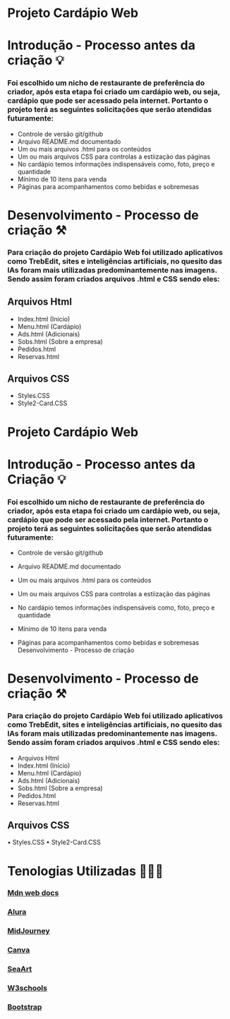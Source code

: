 # Projeto Cardápio Web 

# Introdução - Processo antes da criação 💡

 ### Foi escolhido um nicho de restaurante de preferência do criador, após esta etapa foi criado um cardápio web, ou seja, cardápio que pode ser acessado pela internet. Portanto o projeto terá as seguintes solicitações que serão  atendidas futuramente:

 - Controle de versão git/github
 - Arquivo README.md documentado
 - Um ou mais arquivos .html para os conteúdos
 - Um ou mais arquivos CSS para controlas a estiização das páginas
 - No cardápio temos informações indispensáveis como, foto, preço e quantidade
 - Mínimo de 10 itens para venda
 - Páginas para acompanhamentos como bebidas e sobremesas

# Desenvolvimento - Processo de criação ⚒️

 ### Para criação  do projeto Cardápio Web foi utilizado aplicativos como TrebEdit, sites e inteligências artificiais, no quesito das IAs foram  mais utilizadas predominantemente nas imagens. Sendo assim foram criados arquivos .html e CSS sendo eles: 

 ## Arquivos Html
 - Index.html (Início)
 - Menu.html (Cardápio)
 - Ads.html (Adicionais)
 - Sobs.html (Sobre a empresa)
 - Pedidos.html
 - Reservas.html
 
 ## Arquivos CSS

 - Styles.CSS
 - Style2-Card.CSS

# Projeto Cardápio Web
# Introdução - Processo antes da Criação 💡

### Foi escolhido um nicho de restaurante de preferência do criador, após esta etapa foi criado um cardápio web, ou seja, cardápio que pode ser acessado pela internet. Portanto o projeto terá as seguintes solicitações que serão atendidas futuramente:

- Controle de versão git/github

- Arquivo README.md documentado

- Um ou mais arquivos .html para os conteúdos

- Um ou mais arquivos CSS para controlas a estiização das páginas

- No cardápio temos informações indispensáveis como, foto, preço e quantidade

- Mínimo de 10 itens para venda

- Páginas para acompanhamentos como bebidas e sobremesas
Desenvolvimento - Processo de criação ️️

# Desenvolvimento - Processo de criação ⚒️
### Para criação do projeto Cardápio Web foi utilizado aplicativos como TrebEdit, sites e inteligências artificiais, no quesito das IAs foram mais utilizadas predominantemente nas imagens. Sendo assim foram criados arquivos .html e CSS sendo eles:

- Arquivos Html
- Index.html (Início)
- Menu.html (Cardápio) 
- Ads.html (Adicionais)
- Sobs.html (Sobre a empresa) 
- Pedidos.html 
- Reservas.html

## Arquivos CSS

• Styles.CSS
• Style2-Card.CSS

# Tenologias Utilizadas 👨🏽‍💻

### [Mdn web docs](https://developer.mozilla.org/pt-BR/)

### [Alura](https://www.alura.com.br/)

### [MidJourney](https://www.midjourney.com/)

### [Canva](https://www.canva.com/pt_br/)

### [SeaArt](https://www.seaart.ai/home?https%3A%2F%2Fwww.seaart.ai%2Fhome%3Fad=BRGGC1SEARCH&gad_source=1&gclid=CjwKCAiAi6uvBhADEiwAWiyRdpQU3yRFwTifR8ibQlCbobHBv3sB0saji5hAY_Dbt4s5S3hz7-bdKxoCAaYQAvD_BwE)

### [W3schools](https://www.w3schools.com/)

### [Bootstrap](https://getbootstrap.com/)
